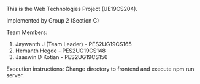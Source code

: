 This is the Web Technologies Project (UE19CS204).

Implemented by Group 2 (Section C)

Team Members:
1) Jaywanth J (Team Leader) - PES2UG19CS165
2) Hemanth Hegde - PES2UG19CS148
3) Jaaswin D Kotian - PES2UG19CS156

Execution instructions:
Change directory to frontend and execute npm run server.
